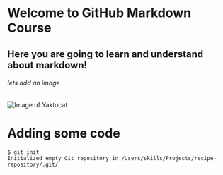 # Welcome to GitHub Markdown Course
## Here you are going to learn and understand about markdown!
###### lets add an image
![Image of Yaktocat](https://octodex.github.com/images/yaktocat.png)
# Adding some code

```
$ git init
Initialized empty Git repository in /Users/skills/Projects/recipe-repository/.git/
```
